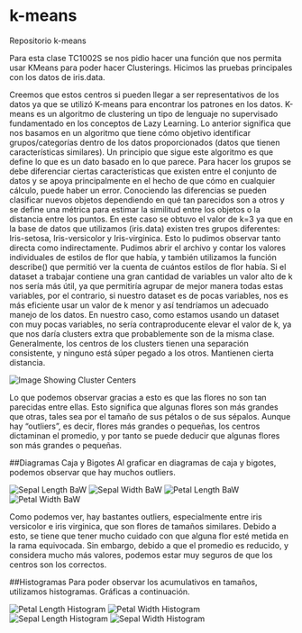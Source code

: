 # k-means
Repositorio k-means

Para esta clase TC1002S se nos pidio hacer una función que nos permita usar KMeans para poder hacer Clusterings. Hicimos las pruebas principales con los datos de iris.data. 

Creemos que estos centros si pueden llegar a ser representativos de los datos ya que se utilizó K-means para encontrar los patrones en los datos. K-means es un algoritmo de clustering  un tipo de lenguaje no supervisado fundamentado en los conceptos de Lazy Learning. Lo anterior significa que nos basamos en un algoritmo que tiene cómo objetivo identificar grupos/categorías dentro de los datos proporcionados (datos que tienen características similares). Un principio que sigue este algoritmo es que define lo que es un dato basado en lo que parece. Para hacer los grupos se debe diferenciar ciertas características que existen entre el conjunto de datos y se apoya principalmente en el hecho de que  cómo en cualquier cálculo, puede haber un error. Conociendo las diferencias se pueden clasificar nuevos objetos dependiendo en qué tan parecidos son a otros y se define una métrica para estimar la similitud entre los objetos o la distancia entre los puntos.
En este caso se obtuvo el valor de k=3  ya que en la base de datos que utilizamos (iris.data) existen tres grupos diferentes: Iris-setosa, Iris-versicolor y Iris-virginica.
Esto lo pudimos observar tanto directa como indirectamente. Pudimos abrir el archivo y contar los valores individuales de estilos de flor que había, y también utilizamos la función describe() que permitió ver la cuenta de cuántos estilos de flor había. 
Si el dataset a trabajar contiene una gran cantidad de variables un valor alto de k nos sería más útil, ya que permitiría agrupar de mejor manera todas estas variables, por el contrario, si nuestro dataset es de pocas variables, nos es más eficiente usar un valor de k menor y así tendríamos un adecuado manejo de los datos. En nuestro caso, como estamos usando un dataset con muy pocas variables, no sería contraproducente elevar el valor de k, ya que nos daría clusters extra que probablemente son de la misma clase. 
Generalmente, los centros de los clusters tienen una separación consistente, y ninguno está súper pegado a los otros. Mantienen cierta distancia.

![Image Showing Cluster Centers](https://github.com/Balzaretti/k-means/blob/master/images/kmeans_out/kmeans_Result.png)


Lo que podemos observar gracias a esto es que las flores no son tan parecidas entre ellas. Esto significa que algunas flores son más grandes que otras, tales sea por el tamaño de sus pétalos o de sus sépalos. Aunque hay “outliers”, es decir, flores más grandes o pequeñas, los centros dictaminan el promedio, y por tanto se puede deducir que algunas flores son más grandes o pequeñas.

##Diagramas Caja y Bigotes
Al graficar en diagramas de caja y bigotes, podemos observar que hay muchos outliers.

![Sepal Length BaW](https://github.com/Balzaretti/k-means/blob/master/Box_and_Whiskers/sepal_length.png)
![Sepal Width BaW](https://github.com/Balzaretti/k-means/blob/master/Box_and_Whiskers/sepal_width.png)
![Petal Length BaW](https://github.com/Balzaretti/k-means/blob/master/Box_and_Whiskers/petal_length.png)
![Petal Width BaW](https://github.com/Balzaretti/k-means/blob/master/Box_and_Whiskers/petal_width.png)


Como podemos ver, hay bastantes outliers, especialmente entre iris versicolor e iris virginica, que son flores de tamaños similares. Debido a esto, se tiene que tener mucho cuidado con que alguna flor esté metida en la rama equivocada. Sin embargo, debido a que el promedio es reducido, y considera mucho más valores, podemos estar muy seguros de que los centros son los correctos.

##Histogramas
Para poder observar los acumulativos en tamaños, utilizamos histogramas. Gráficas a continuación.

![Petal Length Histogram](https://github.com/Balzaretti/k-means/blob/master/Histograms/petal_length.png)
![Petal Width Histogram](https://github.com/Balzaretti/k-means/blob/master/Histograms/petal_width.png)
![Sepal Length Histogram](https://github.com/Balzaretti/k-means/blob/master/Histograms/sepal_length.png)
![Sepal Width Histogram](https://github.com/Balzaretti/k-means/blob/master/Histograms/sepal_width.png)
